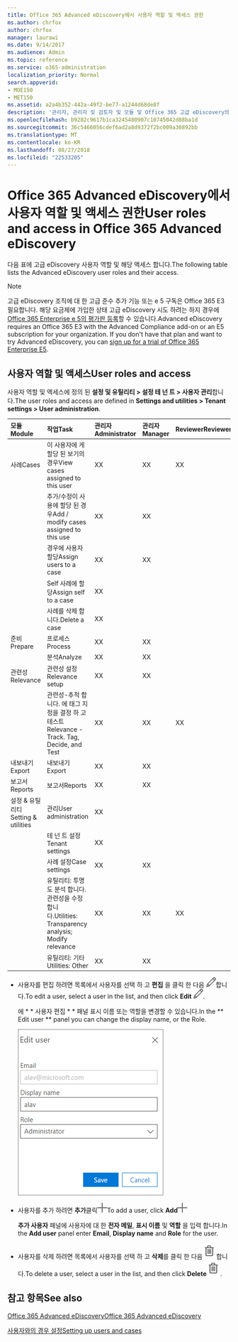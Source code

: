 ```yaml
---
title: Office 365 Advanced eDiscovery에서 사용자 역할 및 액세스 권한
ms.author: chrfox
author: chrfox
manager: laurawi
ms.date: 9/14/2017
ms.audience: Admin
ms.topic: reference
ms.service: o365-administration
localization_priority: Normal
search.appverid:
- MOE150
- MET150
ms.assetid: a2a4b352-442a-49f2-be77-a1244d68de8f
description: '관리자, 관리자 및 검토자 및 모듈 및 Office 365 고급 eDiscovery의 작업에 대 한 액세스의 사용자 역할을 검토 합니다. '
ms.openlocfilehash: b9282c9617b1ca3245480907c10745042d88ba1d
ms.sourcegitcommit: 36c5466056cdef6ad2a8d9372f2bc009a30892bb
ms.translationtype: MT
ms.contentlocale: ko-KR
ms.lasthandoff: 08/27/2018
ms.locfileid: "22533205"
---
```

# <a name="user-roles-and-access-in-office-365-advanced-ediscovery"></a><span data-ttu-id="399ba-103">Office 365 Advanced eDiscovery에서 사용자 역할 및 액세스 권한</span><span class="sxs-lookup"><span data-stu-id="399ba-103">User roles and access in Office 365 Advanced eDiscovery</span></span>

<span data-ttu-id="399ba-104">다음 표에 고급 eDiscovery 사용자 역할 및 해당 액세스 합니다.</span><span class="sxs-lookup"><span data-stu-id="399ba-104">The following table lists the Advanced eDiscovery user roles and their access.</span></span>
  
> [!NOTE]
> <span data-ttu-id="399ba-p101">고급 eDiscovery 조직에 대 한 고급 준수 추가 기능 또는 e 5 구독은 Office 365 E3 필요합니다. 해당 요금제에 가입한 상태 고급 eDiscovery 시도 하려는 하지 경우에 [Office 365 Enterprise e 5의 평가판 등록](https://go.microsoft.com/fwlink/p/?LinkID=698279)할 수 있습니다.</span><span class="sxs-lookup"><span data-stu-id="399ba-p101">Advanced eDiscovery requires an Office 365 E3 with the Advanced Compliance add-on or an E5 subscription for your organization. If you don't have that plan and want to try Advanced eDiscovery, you can [sign up for a trial of Office 365 Enterprise E5](https://go.microsoft.com/fwlink/p/?LinkID=698279).</span></span> 
  
## <a name="user-roles-and-access"></a><span data-ttu-id="399ba-107">사용자 역할 및 액세스</span><span class="sxs-lookup"><span data-stu-id="399ba-107">User roles and access</span></span>

<span data-ttu-id="399ba-108">사용자 역할 및 액세스에 정의 된 **설정 및 유틸리티 \> 설정 테 넌 트 \> 사용자 관리**합니다.</span><span class="sxs-lookup"><span data-stu-id="399ba-108">The user roles and access are defined in **Settings and utilities \> Tenant settings \> User administration**.</span></span>
  
|<span data-ttu-id="399ba-109">**모듈**</span><span class="sxs-lookup"><span data-stu-id="399ba-109">**Module**</span></span>|<span data-ttu-id="399ba-110">**작업**</span><span class="sxs-lookup"><span data-stu-id="399ba-110">**Task**</span></span>|<span data-ttu-id="399ba-111">**관리자**</span><span class="sxs-lookup"><span data-stu-id="399ba-111">**Administrator**</span></span>|<span data-ttu-id="399ba-112">**관리자**</span><span class="sxs-lookup"><span data-stu-id="399ba-112">**Manager**</span></span>|<span data-ttu-id="399ba-113">**Reviewer**</span><span class="sxs-lookup"><span data-stu-id="399ba-113">**Reviewer**</span></span>|
|:-----|:-----|:-----|:-----|:-----|
|<span data-ttu-id="399ba-114">사례</span><span class="sxs-lookup"><span data-stu-id="399ba-114">Cases</span></span>  <br/> | <span data-ttu-id="399ba-115">이 사용자에 게 할당 된 보기의 경우</span><span class="sxs-lookup"><span data-stu-id="399ba-115">View cases assigned to this user</span></span>  <br/> |<span data-ttu-id="399ba-116">X</span><span class="sxs-lookup"><span data-stu-id="399ba-116">X</span></span>  <br/> |<span data-ttu-id="399ba-117">X</span><span class="sxs-lookup"><span data-stu-id="399ba-117">X</span></span>  <br/> |<span data-ttu-id="399ba-118">X</span><span class="sxs-lookup"><span data-stu-id="399ba-118">X</span></span>  <br/> |
|| <span data-ttu-id="399ba-119">추가/수정이 사용에 할당 된 경우</span><span class="sxs-lookup"><span data-stu-id="399ba-119">Add / modify cases assigned to this use</span></span>  <br/> |<span data-ttu-id="399ba-120">X</span><span class="sxs-lookup"><span data-stu-id="399ba-120">X</span></span>  <br/> |<span data-ttu-id="399ba-121">X</span><span class="sxs-lookup"><span data-stu-id="399ba-121">X</span></span>  <br/> ||
|| <span data-ttu-id="399ba-122">경우에 사용자 할당</span><span class="sxs-lookup"><span data-stu-id="399ba-122">Assign users to a case</span></span>  <br/> |<span data-ttu-id="399ba-123">X</span><span class="sxs-lookup"><span data-stu-id="399ba-123">X</span></span>  <br/> |<span data-ttu-id="399ba-124">X</span><span class="sxs-lookup"><span data-stu-id="399ba-124">X</span></span>  <br/> ||
|| <span data-ttu-id="399ba-125">Self 사례에 할당</span><span class="sxs-lookup"><span data-stu-id="399ba-125">Assign self to a case</span></span>  <br/> |<span data-ttu-id="399ba-126">X</span><span class="sxs-lookup"><span data-stu-id="399ba-126">X</span></span>  <br/> |||
||<span data-ttu-id="399ba-127">사례를 삭제 합니다.</span><span class="sxs-lookup"><span data-stu-id="399ba-127">Delete a case</span></span>  <br/> |<span data-ttu-id="399ba-128">X</span><span class="sxs-lookup"><span data-stu-id="399ba-128">X</span></span>  <br/> |||
|<span data-ttu-id="399ba-129">준비</span><span class="sxs-lookup"><span data-stu-id="399ba-129">Prepare</span></span>  <br/> |<span data-ttu-id="399ba-130">프로세스</span><span class="sxs-lookup"><span data-stu-id="399ba-130">Process</span></span>  <br/> |<span data-ttu-id="399ba-131">X</span><span class="sxs-lookup"><span data-stu-id="399ba-131">X</span></span>  <br/> |<span data-ttu-id="399ba-132">X</span><span class="sxs-lookup"><span data-stu-id="399ba-132">X</span></span>  <br/> ||
||<span data-ttu-id="399ba-133">분석</span><span class="sxs-lookup"><span data-stu-id="399ba-133">Analyze</span></span>  <br/> |<span data-ttu-id="399ba-134">X</span><span class="sxs-lookup"><span data-stu-id="399ba-134">X</span></span>  <br/> |<span data-ttu-id="399ba-135">X</span><span class="sxs-lookup"><span data-stu-id="399ba-135">X</span></span>  <br/> ||
|<span data-ttu-id="399ba-136">관련성</span><span class="sxs-lookup"><span data-stu-id="399ba-136">Relevance</span></span>  <br/> |<span data-ttu-id="399ba-137">관련성 설정</span><span class="sxs-lookup"><span data-stu-id="399ba-137">Relevance setup</span></span>  <br/> |<span data-ttu-id="399ba-138">X</span><span class="sxs-lookup"><span data-stu-id="399ba-138">X</span></span>  <br/> |<span data-ttu-id="399ba-139">X</span><span class="sxs-lookup"><span data-stu-id="399ba-139">X</span></span>  <br/> ||
||<span data-ttu-id="399ba-140">관련성-추적 합니다. 에 태그 지정을 결정 하 고 테스트</span><span class="sxs-lookup"><span data-stu-id="399ba-140">Relevance - Track. Tag, Decide, and Test</span></span>  <br/> |<span data-ttu-id="399ba-141">X</span><span class="sxs-lookup"><span data-stu-id="399ba-141">X</span></span>  <br/> |<span data-ttu-id="399ba-142">X</span><span class="sxs-lookup"><span data-stu-id="399ba-142">X</span></span>  <br/> |<span data-ttu-id="399ba-143">X</span><span class="sxs-lookup"><span data-stu-id="399ba-143">X</span></span>  <br/> |
|<span data-ttu-id="399ba-144">내보내기</span><span class="sxs-lookup"><span data-stu-id="399ba-144">Export</span></span>  <br/> |<span data-ttu-id="399ba-145">내보내기</span><span class="sxs-lookup"><span data-stu-id="399ba-145">Export</span></span>  <br/> |<span data-ttu-id="399ba-146">X</span><span class="sxs-lookup"><span data-stu-id="399ba-146">X</span></span>  <br/> |<span data-ttu-id="399ba-147">X</span><span class="sxs-lookup"><span data-stu-id="399ba-147">X</span></span>  <br/> ||
|<span data-ttu-id="399ba-148">보고서</span><span class="sxs-lookup"><span data-stu-id="399ba-148">Reports</span></span>  <br/> |<span data-ttu-id="399ba-149">보고서</span><span class="sxs-lookup"><span data-stu-id="399ba-149">Reports</span></span>  <br/> |<span data-ttu-id="399ba-150">X</span><span class="sxs-lookup"><span data-stu-id="399ba-150">X</span></span>  <br/> |<span data-ttu-id="399ba-151">X</span><span class="sxs-lookup"><span data-stu-id="399ba-151">X</span></span>  <br/> ||
|<span data-ttu-id="399ba-152">설정 &amp; 유틸리티</span><span class="sxs-lookup"><span data-stu-id="399ba-152">Setting &amp; utilities</span></span>  <br/> |<span data-ttu-id="399ba-153">관리</span><span class="sxs-lookup"><span data-stu-id="399ba-153">User administration</span></span>  <br/> |<span data-ttu-id="399ba-154">X</span><span class="sxs-lookup"><span data-stu-id="399ba-154">X</span></span>  <br/> |||
||<span data-ttu-id="399ba-155">테 넌 트 설정</span><span class="sxs-lookup"><span data-stu-id="399ba-155">Tenant settings</span></span>  <br/> |<span data-ttu-id="399ba-156">X</span><span class="sxs-lookup"><span data-stu-id="399ba-156">X</span></span>  <br/> |||
||<span data-ttu-id="399ba-157">사례 설정</span><span class="sxs-lookup"><span data-stu-id="399ba-157">Case settings</span></span>  <br/> |<span data-ttu-id="399ba-158">X</span><span class="sxs-lookup"><span data-stu-id="399ba-158">X</span></span>  <br/> |<span data-ttu-id="399ba-159">X</span><span class="sxs-lookup"><span data-stu-id="399ba-159">X</span></span>  <br/> ||
||<span data-ttu-id="399ba-160">유틸리티: 투명도 분석 합니다. 관련성을 수정 합니다.</span><span class="sxs-lookup"><span data-stu-id="399ba-160">Utilities: Transparency analysis; Modify relevance</span></span>  <br/> |<span data-ttu-id="399ba-161">X</span><span class="sxs-lookup"><span data-stu-id="399ba-161">X</span></span>  <br/> |<span data-ttu-id="399ba-162">X</span><span class="sxs-lookup"><span data-stu-id="399ba-162">X</span></span>  <br/> |<span data-ttu-id="399ba-163">X</span><span class="sxs-lookup"><span data-stu-id="399ba-163">X</span></span>  <br/> |
||<span data-ttu-id="399ba-164">유틸리티: 기타</span><span class="sxs-lookup"><span data-stu-id="399ba-164">Utilities: Other</span></span>  <br/> |<span data-ttu-id="399ba-165">X</span><span class="sxs-lookup"><span data-stu-id="399ba-165">X</span></span>  <br/> |<span data-ttu-id="399ba-166">X</span><span class="sxs-lookup"><span data-stu-id="399ba-166">X</span></span>  <br/> ||
   
- <span data-ttu-id="399ba-167">사용자를 편집 하려면 목록에서 사용자를 선택 하 고 **편집** 을 클릭 한 다음 ![편집 아이콘](media/3d613660-7602-4df2-bdb9-14e9ca2f9cf2.png)합니다.</span><span class="sxs-lookup"><span data-stu-id="399ba-167">To edit a user, select a user in the list, and then click **Edit** ![Edit icon](media/3d613660-7602-4df2-bdb9-14e9ca2f9cf2.png).</span></span>
    
    <span data-ttu-id="399ba-168">에 * * 사용자 편집 * * 패널 표시 이름 또는 역할을 변경할 수 있습니다.</span><span class="sxs-lookup"><span data-stu-id="399ba-168">In the ** Edit user ** panel you can change the display name, or the Role.</span></span> 
    
    ![사용자 관리에서 편집 사용자 패널의 Screnn 샷](media/a939f86b-9c88-4543-a560-6d33a9af90f9.png)
  
- <span data-ttu-id="399ba-170">사용자를 추가 하려면 **추가**클릭![추가 아이콘](media/c2dd8b3a-5a22-412c-a7fa-143f5b2b5612.png)</span><span class="sxs-lookup"><span data-stu-id="399ba-170">To add a user, click **Add**![add icon](media/c2dd8b3a-5a22-412c-a7fa-143f5b2b5612.png)</span></span>
  
    <span data-ttu-id="399ba-171">**추가 사용자** 패널에 사용자에 대 한 **전자 메일**, **표시 이름** 및 **역할** 을 입력 합니다.</span><span class="sxs-lookup"><span data-stu-id="399ba-171">In the **Add user** panel enter **Email**, **Display name** and **Role** for the user.</span></span> 
    
- <span data-ttu-id="399ba-172">사용자를 삭제 하려면 목록에서 사용자를 선택 하 고 **삭제**를 클릭 한 다음![삭제 아이콘](media/87565fbb-5147-4f22-9ed7-1c18ce664392.png)합니다.</span><span class="sxs-lookup"><span data-stu-id="399ba-172">To delete a user, select a user in the list, and then click **Delete**![Delete icon](media/87565fbb-5147-4f22-9ed7-1c18ce664392.png).</span></span>
    
## <a name="see-also"></a><span data-ttu-id="399ba-173">참고 항목</span><span class="sxs-lookup"><span data-stu-id="399ba-173">See also</span></span>

[<span data-ttu-id="399ba-174">Office 365 Advanced eDiscovery</span><span class="sxs-lookup"><span data-stu-id="399ba-174">Office 365 Advanced eDiscovery</span></span>](office-365-advanced-ediscovery.md)
  
[<span data-ttu-id="399ba-175">사용자와의 경우 설정</span><span class="sxs-lookup"><span data-stu-id="399ba-175">Setting up users and cases</span></span>](set-up-users-and-cases-in-advanced-ediscovery.md)

